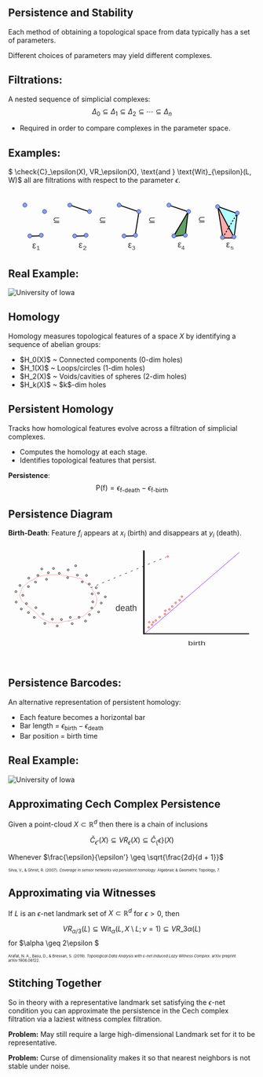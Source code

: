 ## Persistence and Stability

Each method of obtaining a topological space from data typically has a set of parameters.

Different choices of parameters may yield different complexes.


## Filtrations:
A nested sequence of simplicial complexes:
$$\Delta_0 \subseteq \Delta_1 \subseteq \Delta_2 \subseteq \cdots \subseteq \Delta_n$$

- Required in order to compare complexes in the parameter space.


## Examples:

$ \check{C}\_\epsilon(X), VR_\epsilon(X), \text{and } \text{Wit}\_{\epsilon}(L, W)$ all are filtrations with respect to the parameter $\epsilon$.

<svg xmlns="http://www.w3.org/2000/svg" viewBox="0 0 800 200" xmlns:bx="https://boxy-svg.com" style="max-width: 100%; height: auto; ">
  <defs>
    <bx:grid x="0" y="0" width="53.4" height="50.042"></bx:grid>
  </defs>
  <path style="stroke: rgb(0, 0, 0); fill: rgb(179, 255, 255); stroke-width: 3px;" d="M 730.43 150.713 L 740.925 72.628 L 676.099 49.202 L 730.43 150.713 Z"></path>
  <text style="white-space: pre; fill: rgb(51, 51, 51); font-family: &quot;Arial&quot;, sans-serif; font-size: 28px;" x="614.19" y="102.015">⊆</text>
  <text style="white-space: pre; fill: rgb(51, 51, 51); font-family: &quot;Arial&quot;, sans-serif; font-size: 28px; stroke-width: 1px;" x="453.005" y="103.064">⊆</text>
  <text style="white-space: pre; fill: rgb(51, 51, 51); font-family: &quot;Arial&quot;, sans-serif; font-size: 28px; stroke-width: 1px;" x="293.475" y="103.274">⊆</text>
  <path style="stroke-width: 3px; stroke: rgb(0, 0, 0); fill: rgb(255, 171, 171);" d="M 678.002 50.797 L 731.318 151.805 L 694.2 151.805 L 678.002 50.797 Z"></path>
  <path style="fill: rgb(216, 216, 216); stroke: rgb(0, 0, 0); stroke-width: 3px;" d="M 422.334 69.689 L 410.574 143.577"></path>
  <path style="fill: rgb(216, 216, 216); stroke: rgb(0, 0, 0); stroke-width: 3px;" d="M 359.362 45.34 L 421.494 66.75"></path>
  <path style="fill: rgb(216, 216, 216); stroke: rgb(0, 0, 0); stroke-width: 3px;" d="M 376.154 146.095 L 410.574 144.836"></path>
  <path style="fill: rgb(216, 216, 216); stroke: rgb(0, 0, 0); stroke-width: 3px;" d="M 199.832 45.34 L 261.964 66.75"></path>
  <path style="fill: rgb(216, 216, 216); stroke: rgb(0, 0, 0); stroke-width: 3px;" d="M 216.624 146.095 L 251.044 144.836"></path>
  <text style="white-space: pre; fill: rgb(51, 51, 51); font-family: &quot;Arial&quot;, sans-serif; font-size: 28px; stroke-width: 1px;" x="144.583" y="102.435">⊆</text>
  <path style="fill: rgb(216, 216, 216); stroke: rgb(0, 0, 0); stroke-width: 3px;" d="M 71.367 146.095 L 105.787 144.836"></path>
  <path style="fill: rgb(216, 216, 216); stroke: rgb(0, 0, 0); stroke-width: 3px; stroke-dasharray: 5px;" d="M 693.955 150.294 L 740.554 72.628"></path>
  <path style="stroke: rgb(0, 0, 0); stroke-width: 3px; fill: none;" d="M 535.684 144.416 L 583.123 67.17 L 520.151 45.76"></path>
  <path style="stroke-width: 3px; stroke: rgb(0, 0, 0); fill: rgb(100, 160, 100);" d="M 534.845 147.355 L 581.864 67.17 L 573.048 141.898 L 534.845 147.355 Z"></path>
  <text style="white-space: pre; fill: rgb(51, 51, 51); font-family: &quot;Arial&quot;, sans-serif; font-size: 28px;" x="77.666" y="185.559">ε</text>
  <text style="white-space: pre; fill: rgb(51, 51, 51); font-family: &quot;Arial&quot;, sans-serif; font-size: 28px; stroke-width: 1px;" x="227.596" y="184.299">ε</text>
  <text style="white-space: pre; fill: rgb(51, 51, 51); font-family: &quot;Arial&quot;, sans-serif; font-size: 28px; stroke-width: 1px;" x="387.126" y="183.669">ε</text>
  <text style="white-space: pre; fill: rgb(51, 51, 51); font-family: &quot;Arial&quot;, sans-serif; font-size: 28px; stroke-width: 1px;" x="547.915" y="182.62">ε</text>
  <text style="white-space: pre; fill: rgb(51, 51, 51); font-family: &quot;Arial&quot;, sans-serif; font-size: 28px; stroke-width: 1px;" x="704.926" y="182.62">ε</text>
  <text style="white-space: pre; fill: rgb(51, 51, 51); font-family: &quot;Arial&quot;, sans-serif; font-size: 28px;" x="91.225" y="193.871" transform="matrix(0.725144, 0, 0, 0.578402, 25.073778, 77.793785)">1</text>
  <text style="white-space: pre; fill: rgb(51, 51, 51); font-family: &quot;Arial&quot;, sans-serif; font-size: 28px;" x="91.225" y="193.871" transform="matrix(0.809718, 0, 0, 0.588937, 167.296387, 76.017998)">2</text>
  <text style="white-space: pre; fill: rgb(51, 51, 51); font-family: &quot;Arial&quot;, sans-serif; font-size: 28px;" x="91.225" y="193.871" transform="matrix(0.682869, 0, 0, 0.620187, 338.149719, 70.784882)">3</text>
  <text style="white-space: pre; fill: rgb(51, 51, 51); font-family: &quot;Arial&quot;, sans-serif; font-size: 28px;" x="91.225" y="193.871" transform="matrix(0.682869, 0, 0, 0.578521, 497.820526, 77.806526)">4</text>
  <text style="white-space: pre; fill: rgb(51, 51, 51); font-family: &quot;Arial&quot;, sans-serif; font-size: 28px;" x="91.225" y="193.871" transform="matrix(0.704011, 0, 0, 0.547271, 654.501831, 83.072762)">5</text>
  <ellipse style="stroke: rgb(0, 0, 0); stroke-width: 1px; fill: rgb(130, 160, 255);" cx="199.076" cy="45.467" rx="6.675" ry="6.675"></ellipse>
  <ellipse style="stroke: rgb(0, 0, 0); stroke-width: 1px; fill: rgb(130, 160, 255);" cx="252.015" cy="143.031" rx="6.675" ry="6.675"></ellipse>
  <ellipse style="stroke: rgb(0, 0, 0); stroke-width: 1px; fill: rgb(130, 160, 255);" cx="262.721" cy="66.331" rx="6.675" ry="6.675"></ellipse>
  <ellipse style="stroke: rgb(0, 0, 0); stroke-width: 1px; fill: rgb(130, 160, 255);" cx="215.072" cy="145.13" rx="6.675" ry="6.675"></ellipse>
  <ellipse style="stroke: rgb(0, 0, 0); stroke-width: 1px; fill: rgb(130, 160, 255);" cx="358.606" cy="45.467" rx="6.675" ry="6.675"></ellipse>
  <ellipse style="stroke: rgb(0, 0, 0); stroke-width: 1px; fill: rgb(130, 160, 255);" cx="411.545" cy="143.031" rx="6.675" ry="6.675"></ellipse>
  <ellipse style="stroke: rgb(0, 0, 0); stroke-width: 1px; fill: rgb(130, 160, 255);" cx="422.251" cy="66.331" rx="6.675" ry="6.675"></ellipse>
  <ellipse style="stroke: rgb(0, 0, 0); stroke-width: 1px; fill: rgb(130, 160, 255);" cx="374.602" cy="145.13" rx="6.675" ry="6.675"></ellipse>
  <ellipse style="stroke: rgb(0, 0, 0); stroke-width: 1px; fill: rgb(130, 160, 255);" cx="677.28" cy="50.504" rx="6.675" ry="6.675"></ellipse>
  <ellipse style="stroke: rgb(0, 0, 0); stroke-width: 1px; fill: rgb(130, 160, 255);" cx="730.219" cy="148.068" rx="6.675" ry="6.675"></ellipse>
  <ellipse style="stroke: rgb(0, 0, 0); stroke-width: 1px; fill: rgb(130, 160, 255);" cx="740.925" cy="71.368" rx="6.675" ry="6.675"></ellipse>
  <ellipse style="stroke: rgb(0, 0, 0); stroke-width: 1px; fill: rgb(130, 160, 255);" cx="693.276" cy="150.167" rx="6.675" ry="6.675"></ellipse>
  <ellipse style="stroke: rgb(0, 0, 0); stroke-width: 1px; fill: rgb(130, 160, 255);" cx="519.815" cy="45.467" rx="6.675" ry="6.675"></ellipse>
  <ellipse style="stroke: rgb(0, 0, 0); stroke-width: 1px; fill: rgb(130, 160, 255);" cx="572.754" cy="143.031" rx="6.675" ry="6.675"></ellipse>
  <ellipse style="stroke: rgb(0, 0, 0); stroke-width: 1px; fill: rgb(130, 160, 255);" cx="583.46" cy="66.331" rx="6.675" ry="6.675"></ellipse>
  <ellipse style="stroke: rgb(0, 0, 0); stroke-width: 1px; fill: rgb(130, 160, 255);" cx="535.811" cy="145.13" rx="6.675" ry="6.675"></ellipse>
  <ellipse style="stroke: rgb(0, 0, 0); stroke-width: 1px; fill: rgb(130, 160, 255);" cx="53.819" cy="45.467" rx="6.675" ry="6.675"></ellipse>
  <ellipse style="stroke: rgb(0, 0, 0); stroke-width: 1px; fill: rgb(130, 160, 255);" cx="106.758" cy="143.031" rx="6.675" ry="6.675"></ellipse>
  <ellipse style="stroke: rgb(0, 0, 0); stroke-width: 1px; fill: rgb(130, 160, 255);" cx="117.464" cy="66.331" rx="6.675" ry="6.675"></ellipse>
  <ellipse style="stroke: rgb(0, 0, 0); stroke-width: 1px; fill: rgb(130, 160, 255);" cx="69.815" cy="145.13" rx="6.675" ry="6.675"></ellipse>
</svg>


## Real Example:
<div class="uiowa-logo">
    <img src="images/filtration_visualization.png" alt="University of Iowa" style="max-width: 75%;">
</div>


## Homology
Homology measures topological features of a space $X$ by identifying a sequence of abelian groups:
<div style="text-align: left;">
    <ul>
      <li>$H_0(X)$ ~ Connected components (0-dim holes)</li>
      <li>$H_1(X)$ ~ Loops/circles (1-dim holes)
</li>
      <li>$H_2(X)$ ~ Voids/cavities of spheres (2-dim holes)</li>
      <li>$H_k(X)$ ~ $k$-dim holes</li>
    </ul>
  </div>


## Persistent Homology
Tracks how homological features evolve across a filtration of simplicial complexes.

- Computes the homology at each stage.
- Identifies topological features that persist.

**Persistence**: $$\text{P}(\text{f}) = \epsilon_\text{f-death} - \epsilon_\text{f-birth}$$


## Persistence Diagram
**Birth-Death**: Feature $f_i$ appears at $x_i$ (birth) and disappears at $y_i$ (death).
<svg xmlns="http://www.w3.org/2000/svg" viewBox="0 0 600 300">
  <ellipse style="fill: rgb(216, 216, 216); stroke: rgb(0, 0, 0);" cx="71.97" cy="88.666" rx="2.41" ry="2.264"></ellipse>
  <ellipse style="fill: rgb(216, 216, 216); stroke: rgb(0, 0, 0); stroke-width: 1px;" cx="97.277" cy="82.155" rx="2.41" ry="2.264"></ellipse>
  <ellipse style="fill: rgb(216, 216, 216); stroke: rgb(0, 0, 0); stroke-width: 1px;" cx="81.409" cy="73.003" rx="2.41" ry="2.264"></ellipse>
  <ellipse style="fill: rgb(216, 216, 216); stroke: rgb(0, 0, 0); stroke-width: 1px;" cx="66.145" cy="104.705" rx="2.41" ry="2.264"></ellipse>
  <ellipse style="fill: rgb(216, 216, 216); stroke: rgb(0, 0, 0); stroke-width: 1px;" cx="49.676" cy="95.018" rx="2.41" ry="2.264"></ellipse>
  <ellipse style="fill: rgb(216, 216, 216); stroke: rgb(0, 0, 0); stroke-width: 1px;" cx="48.872" cy="115.776" rx="2.41" ry="2.264"></ellipse>
  <ellipse style="fill: rgb(216, 216, 216); stroke: rgb(0, 0, 0); stroke-width: 1px; transform-origin: 119.834px 185.69px 0px;" cx="119.834" cy="185.69" rx="2.264" ry="2.41" transform="matrix(0, -1, 1, 0, -84.487218, -48.904353)"></ellipse>
  <ellipse style="fill: rgb(216, 216, 216); stroke: rgb(0, 0, 0); stroke-width: 1px; transform-origin: 144.167px 179.027px 0px;" cx="144.167" cy="179.027" rx="2.264" ry="2.41" transform="matrix(0, -1, 1, 0, -115.749724, -66.017382)"></ellipse>
  <ellipse style="fill: rgb(216, 216, 216); stroke: rgb(0, 0, 0); stroke-width: 1px; transform-origin: 128.91px 169.66px 0px;" cx="128.91" cy="169.66" rx="2.264" ry="2.41" transform="matrix(0, -1, 1, 0, -110.234894, -41.742546)"></ellipse>
  <ellipse style="fill: rgb(216, 216, 216); stroke: rgb(0, 0, 0); stroke-width: 1px; transform-origin: 114.234px 202.105px 0px;" cx="114.234" cy="202.105" rx="2.264" ry="2.41" transform="matrix(0, -1, 1, 0, -95.157135, -48.90286)"></ellipse>
  <ellipse style="fill: rgb(216, 216, 216); stroke: rgb(0, 0, 0); stroke-width: 1px; transform-origin: 98.398px 192.191px 0px;" cx="98.398" cy="192.191" rx="2.264" ry="2.41" transform="matrix(0, -1, 1, 0, -66.73443, -22.005783)"></ellipse>
  <ellipse style="fill: rgb(216, 216, 216); stroke: rgb(0, 0, 0); stroke-width: 1px; transform-origin: 97.625px 213.435px 0px;" cx="97.625" cy="213.435" rx="2.264" ry="2.41" transform="matrix(0, -1, 1, 0, -53.508146, -56.458392)"></ellipse>
  <ellipse style="fill: rgb(216, 216, 216); stroke: rgb(0, 0, 0); stroke-width: 1px; transform-origin: -292.454px -245.718px 0px;" cx="-292.45" cy="-245.72" rx="2.264" ry="2.41" transform="matrix(0, 1, -1, 0, 489.051288, 355.3625)"></ellipse>
  <ellipse style="fill: rgb(216, 216, 216); stroke: rgb(0, 0, 0); stroke-width: 1px; transform-origin: -268.121px -252.381px 0px;" cx="-268.12" cy="-252.38" rx="2.264" ry="2.41" transform="matrix(0, 1, -1, 0, 471.648312, 385.801814)"></ellipse>
  <ellipse style="fill: rgb(216, 216, 216); stroke: rgb(0, 0, 0); stroke-width: 1px; transform-origin: -283.378px -261.748px 0px;" cx="-283.38" cy="-261.75" rx="2.264" ry="2.41" transform="matrix(0, 1, -1, 0, 496.647515, 380.260831)"></ellipse>
  <ellipse style="fill: rgb(216, 216, 216); stroke: rgb(0, 0, 0); stroke-width: 1px; transform-origin: -298.053px -229.303px 0px;" cx="-298.05" cy="-229.3" rx="2.264" ry="2.41" transform="matrix(0, 1, -1, 0, 477.579404, 333.476193)"></ellipse>
  <ellipse style="fill: rgb(216, 216, 216); stroke: rgb(0, 0, 0); stroke-width: 1px; transform-origin: -313.89px -239.217px 0px;" cx="-313.89" cy="-239.22" rx="2.264" ry="2.41" transform="matrix(0, 1, -1, 0, 503.726384, 327.916633)"></ellipse>
  <ellipse style="fill: rgb(216, 216, 216); stroke: rgb(0, 0, 0); stroke-width: 1px; transform-origin: -314.663px -217.973px 0px;" cx="-314.66" cy="-217.97" rx="2.264" ry="2.41" transform="matrix(0, 1, -1, 0, 482.405195, 305.916521)"></ellipse>
  <ellipse style="fill: rgb(216, 216, 216); stroke: rgb(0, 0, 0); stroke-width: 1px; transform-origin: 145.382px 75.239px 0px;" cx="145.382" cy="75.239" rx="2.41" ry="2.264"></ellipse>
  <ellipse style="fill: rgb(216, 216, 216); stroke: rgb(0, 0, 0); stroke-width: 1px; transform-origin: 144.176px 94.015px 0px;" cx="144.176" cy="94.015" rx="2.41" ry="2.264"></ellipse>
  <ellipse style="fill: rgb(216, 216, 216); stroke: rgb(0, 0, 0); stroke-width: 1px; transform-origin: 92.957px 98.071px 0px;" cx="92.957" cy="98.071" rx="2.41" ry="2.264"></ellipse>
  <ellipse style="fill: rgb(216, 216, 216); stroke: rgb(0, 0, 0); stroke-width: 1px; transform-origin: 163.659px 65.237px 0px;" cx="163.659" cy="65.237" rx="2.41" ry="2.264"></ellipse>
  <ellipse style="fill: rgb(216, 216, 216); stroke: rgb(0, 0, 0); stroke-width: 1px; transform-origin: 109.83px 71.778px 0px;" cx="109.83" cy="71.778" rx="2.41" ry="2.264"></ellipse>
  <ellipse style="fill: rgb(216, 216, 216); stroke: rgb(0, 0, 0); stroke-width: 1px; transform-origin: 123.89px 83.478px 0px;" cx="123.89" cy="83.478" rx="2.41" ry="2.264"></ellipse>
  <ellipse style="fill: rgb(216, 216, 216); stroke: rgb(0, 0, 0); stroke-width: 1px; transform-origin: -196.968px -183.676px 0px;" cx="-196.97" cy="-183.67" rx="2.41" ry="2.264" transform="matrix(-1, 0, 0, -1, 393.936154, 367.351284)"></ellipse>
  <ellipse style="fill: rgb(216, 216, 216); stroke: rgb(0, 0, 0); stroke-width: 1px; transform-origin: -171.663px -190.188px 0px;" cx="-171.68" cy="-190.18" rx="2.41" ry="2.264" transform="matrix(-1, 0, 0, -1, 343.325374, 380.375021)"></ellipse>
  <ellipse style="fill: rgb(216, 216, 216); stroke: rgb(0, 0, 0); stroke-width: 1px; transform-origin: -187.53px -199.339px 0px;" cx="-187.54" cy="-199.34" rx="2.41" ry="2.264" transform="matrix(-1, 0, 0, -1, 375.060331, 398.67733)"></ellipse>
  <ellipse style="fill: rgb(216, 216, 216); stroke: rgb(0, 0, 0); stroke-width: 1px; transform-origin: -202.794px -167.638px 0px;" cx="-202.8" cy="-167.64" rx="2.41" ry="2.264" transform="matrix(-1, 0, 0, -1, 405.587374, 335.276311)"></ellipse>
  <ellipse style="fill: rgb(216, 216, 216); stroke: rgb(0, 0, 0); stroke-width: 1px; transform-origin: -219.261px -177.325px 0px;" cx="-219.28" cy="-177.32" rx="2.41" ry="2.264" transform="matrix(-1, 0, 0, -1, 438.522949, 354.649091)"></ellipse>
  <ellipse style="fill: rgb(216, 216, 216); stroke: rgb(0, 0, 0); stroke-width: 1px; transform-origin: -205.204px -152.793px 0px;" cx="-205.21" cy="-152.8" rx="2.41" ry="2.264" transform="matrix(-1, 0, 0, -1, 410.407003, 305.585346)"></ellipse>
  <ellipse style="fill: rgb(216, 216, 216); stroke: rgb(0, 0, 0); stroke-width: 1px; transform-origin: 269.795px 205.325px 0px;" cx="269.795" cy="205.325" rx="2.264" ry="2.41" transform="matrix(0, 1, -1, 0, -51.067706, -73.540119)"></ellipse>
  <ellipse style="fill: rgb(216, 216, 216); stroke: rgb(0, 0, 0); stroke-width: 1px; transform-origin: 294.128px 198.662px 0px;" cx="294.128" cy="198.662" rx="2.264" ry="2.41" transform="matrix(0, 1, -1, 0, -68.471306, -43.101041)"></ellipse>
  <ellipse style="fill: rgb(216, 216, 216); stroke: rgb(0, 0, 0); stroke-width: 1px; transform-origin: 278.871px 189.295px 0px;" cx="278.871" cy="189.295" rx="2.264" ry="2.41" transform="matrix(0, 1, -1, 0, -43.472122, -48.64188)"></ellipse>
  <ellipse style="fill: rgb(216, 216, 216); stroke: rgb(0, 0, 0); stroke-width: 1px; transform-origin: 331.531px 170.305px 0px;" cx="331.531" cy="170.305" rx="2.264" ry="2.41" transform="matrix(0, 1, -1, 0, -176.408083, 35.3893)"></ellipse>
  <ellipse style="fill: rgb(216, 216, 216); stroke: rgb(0, 0, 0); stroke-width: 1px; transform-origin: 325.931px 186.72px 0px;" cx="325.931" cy="186.72" rx="2.264" ry="2.41" transform="matrix(0, 1, -1, 0, -207.162657, 24.447574)"></ellipse>
  <ellipse style="fill: rgb(216, 216, 216); stroke: rgb(0, 0, 0); stroke-width: 1px; transform-origin: 310.095px 176.806px 0px;" cx="310.095" cy="176.806" rx="2.264" ry="2.41" transform="matrix(0, 1, -1, 0, -181.015689, 18.887965)"></ellipse>
  <ellipse style="fill: rgb(216, 216, 216); stroke: rgb(0, 0, 0); stroke-width: 1px; transform-origin: 309.322px 198.05px 0px;" cx="309.322" cy="198.05" rx="2.264" ry="2.41" transform="matrix(0, 1, -1, 0, -202.337271, -3.111224)"></ellipse>
  <ellipse style="fill: rgb(216, 216, 216); stroke: rgb(0, 0, 0); stroke-width: 1px; transform-origin: 84.624px 182.232px 0px;" cx="84.624" cy="182.232" rx="2.41" ry="2.264"></ellipse>
  <ellipse style="fill: rgb(216, 216, 216); stroke: rgb(0, 0, 0); stroke-width: 1px; transform-origin: 150.504px 190.44px 0px;" cx="150.503" cy="190.44" rx="2.41" ry="2.264"></ellipse>
  <ellipse style="fill: rgb(216, 216, 216); stroke: rgb(0, 0, 0); stroke-width: 1px; transform-origin: 88.841px 205.064px 0px;" cx="88.841" cy="205.064" rx="2.41" ry="2.264"></ellipse>
  <ellipse style="fill: rgb(216, 216, 216); stroke: rgb(0, 0, 0); stroke-width: 1px; transform-origin: 67.151px 166.946px 0px;" cx="67.151" cy="166.946" rx="2.41" ry="2.264"></ellipse>
  <ellipse style="fill: rgb(216, 216, 216); stroke: rgb(0, 0, 0); stroke-width: 1px; transform-origin: 49.073px 178.771px 0px;" cx="49.073" cy="178.771" rx="2.41" ry="2.264"></ellipse>
  <ellipse style="fill: rgb(216, 216, 216); stroke: rgb(0, 0, 0); stroke-width: 1px; transform-origin: 63.132px 190.47px 0px;" cx="63.132" cy="190.47" rx="2.41" ry="2.264"></ellipse>
  <rect x="329.451" y="229.707" width="254.532" height="1.204" style="stroke: rgb(0, 0, 0);"></rect>
  <text style="white-space: pre; fill: rgb(51, 51, 51); font-family: &quot;Arial&quot;, sans-serif; font-size: 28px;" x="387.022" y="291.683" transform="matrix(0.775986, 0, 0, 0.565405, 136.127106, 92.923706)">birth</text>
  <text style="white-space: pre; fill: rgb(51, 51, 51); font-family: &quot;Arial&quot;, sans-serif; font-size: 28px;" x="310.254" y="177.842" transform="matrix(0.73822, 0, 0, 0.742424, 31.488762, 43.561951)">death</text>
  <rect x="208.851" y="349.731" width="202.389" height="2.537" style="stroke: rgb(0, 0, 0); stroke-width: 1px; transform-origin: 310.051px 350.994px 0px;" transform="matrix(0, 1, 1, 0, 18.969913, -221.230031)"></rect>
  <path style="paint-order: fill; fill: rgb(116, 239, 247); stroke: rgb(128, 0, 255);" d="M 329.567 231.267 L 560.352 32.831"></path>
  <ellipse style="fill: rgb(216, 216, 216); stroke-width: 1px; transform-origin: 269.795px 205.325px 0px; stroke: rgb(255, 32, 32);" cx="269.795" cy="205.325" rx="2.024" ry="2.155" transform="matrix(0, 1, -1, 0, 111.433354, -31.029986)"></ellipse>
  <ellipse style="fill: rgb(216, 216, 216); stroke-width: 1px; stroke: rgb(255, 32, 32); transform-origin: 269.795px 205.325px 0px;" cx="269.795" cy="205.325" rx="2.024" ry="2.155" transform="matrix(0, 1, -1, 0, 110.467655, -22.822123)"></ellipse>
  <ellipse style="fill: rgb(216, 216, 216); stroke-width: 1px; stroke: rgb(255, 32, 32); transform-origin: 269.795px 205.325px 0px;" cx="269.795" cy="205.325" rx="2.024" ry="2.155" transform="matrix(0, 1, -1, 0, 97.431845, -15.579976)"></ellipse>
  <ellipse style="fill: rgb(216, 216, 216); stroke-width: 1px; stroke: rgb(255, 32, 32); transform-origin: 269.795px 205.325px 0px;" cx="269.795" cy="205.325" rx="2.024" ry="2.155" transform="matrix(0, 1, -1, 0, 121.089631, -34.409587)"></ellipse>
  <ellipse style="fill: rgb(216, 216, 216); stroke-width: 1px; stroke: rgb(255, 32, 32); transform-origin: 269.795px 205.325px 0px;" cx="269.795" cy="205.325" rx="2.024" ry="2.155" transform="matrix(0, 1, -1, 0, 117.227091, -162.354717)"></ellipse>
  <ellipse style="fill: rgb(216, 216, 216); stroke-width: 1px; stroke: rgb(255, 32, 32); transform-origin: 269.795px 205.325px 0px;" cx="269.795" cy="205.325" rx="2.024" ry="2.155" transform="matrix(0, 1, -1, 0, 146.195866, -56.618937)"></ellipse>
  <ellipse style="fill: rgb(216, 216, 216); stroke-width: 1px; stroke: rgb(255, 32, 32); transform-origin: 269.795px 205.325px 0px;" cx="269.795" cy="205.325" rx="2.024" ry="2.155" transform="matrix(0, 1, -1, 0, 136.539564, -50.342324)"></ellipse>
  <ellipse style="fill: rgb(216, 216, 216); stroke-width: 1px; stroke: rgb(255, 32, 32); transform-origin: 269.795px 205.325px 0px;" cx="269.795" cy="205.325" rx="2.024" ry="2.155" transform="matrix(0, 1, -1, 0, 151.506709, -65.309556)"></ellipse>
  <ellipse style="fill: rgb(216, 216, 216); stroke-width: 1px; stroke: rgb(255, 32, 32); transform-origin: 269.795px 205.325px 0px;" cx="269.795" cy="205.325" rx="2.024" ry="2.155" transform="matrix(0, 1, -1, 0, 128.050009, -41.555318)"></ellipse>
  <ellipse style="fill: rgb(216, 216, 216); stroke-width: 1px; stroke: rgb(255, 32, 32); transform-origin: 269.795px 205.325px 0px;" cx="269.795" cy="205.325" rx="2.024" ry="2.155" transform="matrix(0, 1, -1, 0, 72.325697, -3.300942)"></ellipse>
  <ellipse style="fill: rgb(216, 216, 216); stroke-width: 1px; stroke: rgb(255, 32, 32); transform-origin: 269.795px 205.325px 0px;" cx="269.795" cy="205.325" rx="2.024" ry="2.155" transform="matrix(0, 1, -1, 0, 88.258314, -7.348946)"></ellipse>
  <ellipse style="fill: rgb(216, 216, 216); stroke-width: 1px; stroke: rgb(255, 32, 32); transform-origin: 269.795px 205.325px 0px;" cx="269.795" cy="205.325" rx="2.024" ry="2.155" transform="matrix(0, 1, -1, 0, 79.084975, 2.76696)"></ellipse>
  <ellipse style="fill: rgb(216, 216, 216); stroke-width: 1px; stroke: rgb(255, 32, 32); transform-origin: 269.795px 205.325px 0px;" cx="269.795" cy="205.325" rx="2.024" ry="2.155" transform="matrix(0, 1, -1, 0, 70.877023, 9.139966)"></ellipse>
  <ellipse style="fill: rgb(216, 216, 216); stroke-width: 1px; stroke: rgb(255, 32, 32); transform-origin: 269.795px 205.325px 0px;" cx="269.795" cy="205.325" rx="2.024" ry="2.155" transform="matrix(0, 1, -1, 0, 81.981829, -3.301041)"></ellipse>
  <path style="fill: rgba(216, 216, 216, 0); stroke: rgba(255, 0, 0, 0.447);" d="M 148.996 198.114 C 145.143 200.04 135.798 198.759 133.063 201.493 C 132.65 201.906 129.925 201.009 129.683 201.493 C 128.466 203.927 107.264 204.936 106.025 202.459 C 105.512 201.432 99.658 203.333 98.783 202.459 C 93.27 196.946 83.465 196.314 77.54 190.389 C 69.31 182.16 58.481 169.272 47.605 163.834 C 42.619 161.341 40.473 155.199 35.535 152.729 C 31.422 150.673 30.567 141.967 27.81 139.211 C 25.873 137.274 29.213 131.094 29.741 130.037 C 31.888 125.744 31.816 120.72 35.052 117.484 C 39.683 112.853 46.314 107.671 50.502 103.483 C 53.084 100.901 59.542 101.202 62.572 98.172 C 72.787 87.956 96.104 87.067 112.302 87.067 C 118.027 87.067 132.352 85.873 135.477 88.998 C 136.254 89.775 141.774 88.073 142.236 88.998 C 143.647 91.819 156.162 90.371 158.652 92.861 C 159.29 93.499 162.62 92.914 163.48 93.344 C 168.161 95.684 176.14 94.899 179.413 98.172 C 182.921 101.68 190.19 109.489 193.897 110.725 C 196.048 111.442 196.287 115.299 198.725 116.519 C 203.92 119.116 205.232 128.946 210.313 131.486 C 210.952 131.805 210.893 134.963 211.278 135.348 C 216.167 140.236 215.29 154.363 212.727 159.489 C 206.534 171.875 193.642 176.16 183.275 186.526 C 180.111 189.691 173.917 188.642 170.239 192.32 C 167.25 195.31 162.208 193.68 159.135 195.217 C 155.119 197.225 148.894 199.562 145.133 199.562"></path>
  <path style="fill: rgb(216, 216, 216); stroke: rgb(0, 0, 0); paint-order: fill markers; stroke-dasharray: 5px, 10px;" d="M 200 118.45 L 382.677 44.096"></path>
</svg>


## Persistence Barcodes:

An alternative representation of persistent homology:
- Each feature becomes a horizontal bar 
- Bar length = $\epsilon_\text{birth} - \epsilon_\text{death}$
- Bar position = birth time 


## Real Example: 
<div class="uiowa-logo">
    <img src="images/noisy_circle_h1.png" alt="University of Iowa" style="max-width: 100%;">
</div>


## Approximating Cech Complex Persistence
Given a point-cloud $X \subset \mathbb{R}^{d}$ then there is a chain of inclusions

$$ \check{C}_{\epsilon'} (X) \subseteq VR_\epsilon (X) \subseteq \check{C}_\{\epsilon\}(X) $$

Whenever $\frac{\epsilon}{\epsilon'} \geq \sqrt{\frac{2d}{d + 1}}$

<p style="font-size: 0.55em; margin: 0;">
  Silva, V., &amp; Ghrist, R. (2007). <em>Coverage in sensor networks via persistent homology</em>. Algebraic & Geometric Topology, 7.
</p>


## Approximating via Witnesses
If $L$ is an $\epsilon$-net landmark set of $X \subset \mathbb{R}^{d}$ for $\epsilon > 0$, then

$$ VR_{\alpha / 3}(L) \subseteq \text{Wit}_{\alpha}(L, X \setminus L; \nu = 1) \subseteq VR\_{3 \alpha}(L)$$
for $\alpha \geq 2\epsilon $
<p style="font-size: 0.55em; margin: 0;">
  Arafat, N. A., Basu, D., &amp; Bressan, S. (2019). <em>Topological Data Analysis with ε-net Induced Lazy Witness Complex</em>. arXiv preprint arXiv:1906.06122.
</p>


## Stitching Together

So in theory with a representative landmark set satisfying the $\epsilon$-net condition you can approximate the
persistence in the Cech complex filtration via a laziest witness complex filtration.  


**Problem:** May still require a large high-dimensional Landmark set for it to be representative.


**Problem:** Curse of dimensionality makes it so that nearest neighbors is not stable under noise.

